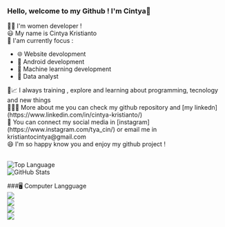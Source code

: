 ### Hello, welcome to my Github ! I'm Cintya👋

👩‍💻 I'm women developer ! </br>
😃 My name is Cintya Kristianto </br>
🧐 I'am currently focus : </br>
   <ul>
   <li>🌐  Website devolopment </li>
   <li>📱   Android development</li>
   <li> 🤖  Machine learning development </li>
   <li>🧾  Data analyst</li>
   </ul>
🌱📈 I always training , explore and learning about programming, tecnology and new things </br>
👩🏻‍💼 More about me you can check my github repository and [my linkedn](https://www.linkedin.com/in/cintya-kristianto/)</br>
🤙 You can connect my social media in [instagram](https://www.instagram.com/tya_cin/) or email me in kristiantocintya@gmail.com </br>
😄 I'm so happy know you and enjoy my github project ! </br> </br>

![Top Language](https://github-readme-stats.vercel.app/api/top-langs/?username=cin181920&show_icons=true&theme=radical) </br>
![GitHub Stats](https://github-readme-stats.vercel.app/api?username=cin181920&theme=radical) 

###🖥️ Computer Langguage </br>
<img src="https://img.shields.io/badge/-HTML-e34f26?logo=html5&logoColor=fff "></br>
<img src="https://img.shields.io/badge/-kotlin-7F52FF?logo=kotlin&logoColor=fff"> </br>
<img src="https://img.shields.io/badge/-jupyter-F37626?logo=Jupyter5&logoColor=fff"></br>
<img src="https://img.shields.io/badge/-python-3776AB?logo=Python&logoColor=fff"> </br>
   



